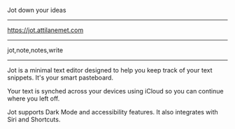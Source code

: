 Jot down your ideas

---

https://jot.attilanemet.com

---

jot,note,notes,write

---

Jot is a minimal text editor designed to help you keep track of your text snippets. It's your smart pasteboard. 

Your text is synched across your devices using iCloud so you can continue where you left off.

Jot supports Dark Mode and accessibility features. It also integrates with Siri and Shortcuts.
